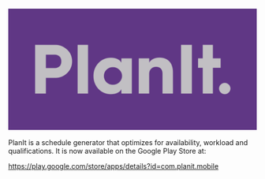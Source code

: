 ![AutoCloset](images/planitbanner.png)

PlanIt is a schedule generator that optimizes for availability, workload and qualifications. It is now available on the Google Play Store at:

https://play.google.com/store/apps/details?id=com.planit.mobile